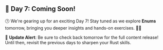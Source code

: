 ## 🚀 Day 7: Coming Soon!

🕒 We're gearing up for an exciting Day 7! Stay tuned as we explore **Enums** tomorrow, bringing you deeper insights and hands-on exercises. 🔧✨

🔔 **Update Alert**: Be sure to check back tomorrow for the full content release! Until then, revisit the previous days to sharpen your Rust skills. 

